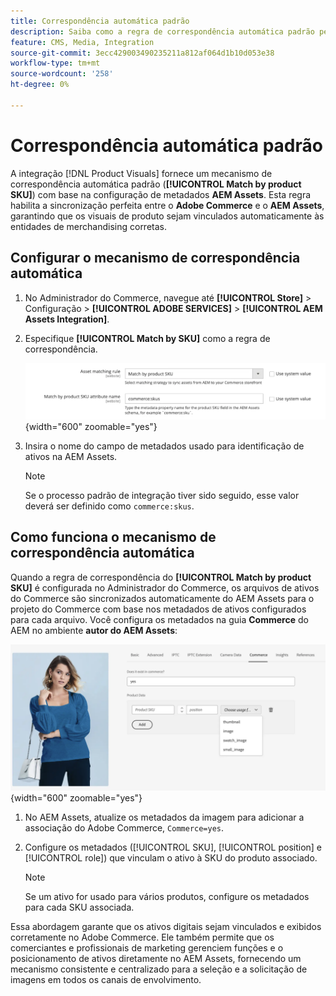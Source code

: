 ```yaml
---
title: Correspondência automática padrão
description: Saiba como a regra de correspondência automática padrão permite a sincronização perfeita entre o Adobe Commerce e os Visuais de produto, garantindo que os ativos sejam vinculados automaticamente às entidades de merchandising corretas.
feature: CMS, Media, Integration
source-git-commit: 3ecc429003490235211a812af064d1b10d053e38
workflow-type: tm+mt
source-wordcount: '258'
ht-degree: 0%

---
```



# Correspondência automática padrão

A integração [!DNL Product Visuals] fornece um mecanismo de correspondência automática padrão (**[!UICONTROL Match by product SKU]**) com base na configuração de metadados **AEM Assets**. Esta regra habilita a sincronização perfeita entre o **Adobe Commerce** e o **AEM Assets**, garantindo que os visuais de produto sejam vinculados automaticamente às entidades de merchandising corretas.


## Configurar o mecanismo de correspondência automática

1. No Administrador do Commerce, navegue até **[!UICONTROL Store]** > Configuração > **[!UICONTROL ADOBE SERVICES]** > **[!UICONTROL AEM Assets Integration]**.

1. Especifique **[!UICONTROL Match by SKU]** como a regra de correspondência.

   ![regra de correspondência automática padrão](../assets/ootb-matching-rule.png){width="600" zoomable="yes"}

1. Insira o nome do campo de metadados usado para identificação de ativos na AEM Assets.

   >[!NOTE]
   >
   > Se o processo padrão de integração tiver sido seguido, esse valor deverá ser definido como `commerce:skus`.

## Como funciona o mecanismo de correspondência automática

Quando a regra de correspondência do **[!UICONTROL Match by product SKU]** é configurada no Administrador do Commerce, os arquivos de ativos do Commerce são sincronizados automaticamente do AEM Assets para o projeto do Commerce com base nos metadados de ativos configurados para cada arquivo. Você configura os metadados na guia **Commerce** do AEM no ambiente **autor do AEM Assets**:

![Exemplo de metadados](../assets/example-metadata.png){width="600" zoomable="yes"}

1. No AEM Assets, atualize os metadados da imagem para adicionar a associação do Adobe Commerce, `Commerce=yes`.

1. Configure os metadados ([!UICONTROL SKU], [!UICONTROL position] e [!UICONTROL role]) que vinculam o ativo à SKU do produto associado.

   >[!NOTE]
   >
   > Se um ativo for usado para vários produtos, configure os metadados para cada SKU associada.

Essa abordagem garante que os ativos digitais sejam vinculados e exibidos corretamente no Adobe Commerce. Ele também permite que os comerciantes e profissionais de marketing gerenciem funções e o posicionamento de ativos diretamente no AEM Assets, fornecendo um mecanismo consistente e centralizado para a seleção e a solicitação de imagens em todos os canais de envolvimento.
